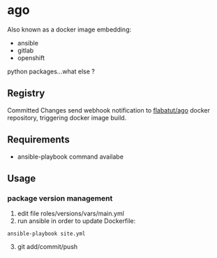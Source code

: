 # ago

Also known as a docker image embedding:

- ansible
- gitlab
- openshift

python packages...what else ?

## Registry

Committed Changes send webhook notification to [flabatut/ago](https://hub.docker.com/r/flabatut/ago) docker repository, triggering docker image build.


## Requirements

- ansible-playbook command availabe

## Usage

### package version management

1. edit file roles/versions/vars/main.yml
2. run ansible in order to update Dockerfile:

```
ansible-playbook site.yml
```

3. git add/commit/push


